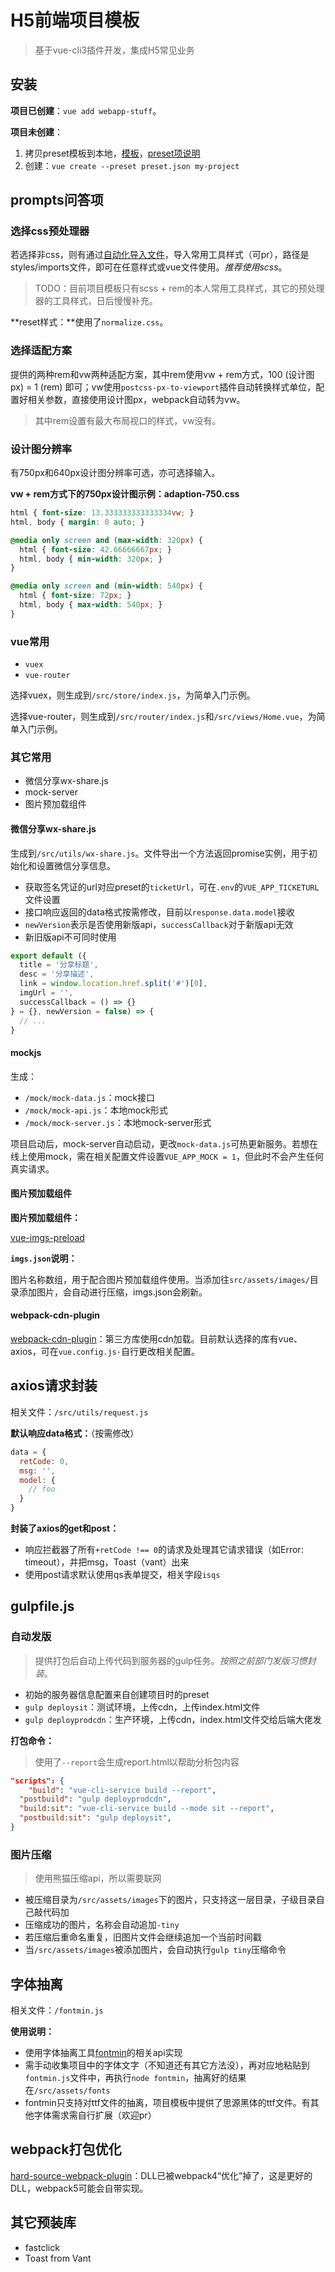 # H5前端项目模板

> 基于vue-cli3插件开发，集成H5常见业务

## 安装

**项目已创建**：`vue add webapp-stuff`。

**项目未创建**：

1. 拷贝preset模板到本地，[模板](./preset.json)，[preset项说明](./PRESET.md)
2. 创建：`vue create --preset preset.json my-project`

## prompts问答项

### 选择css预处理器

若选择非css，则有通过[自动化导入文件](https://cli.vuejs.org/zh/guide/css.html#%E8%87%AA%E5%8A%A8%E5%8C%96%E5%AF%BC%E5%85%A5)，导入常用工具样式（可pr），路径是styles/imports文件，即可在任意样式或vue文件使用。*推荐使用scss*。

> TODO：目前项目模板只有scss + rem的本人常用工具样式，其它的预处理器的工具样式，日后慢慢补充。

**reset样式：**使用了`normalize.css`。

### 选择适配方案

提供的两种rem和vw两种适配方案，其中rem使用vw + rem方式，100 (设计图 px) = 1 (rem) 即可；vw使用`postcss-px-to-viewport`插件自动转换样式单位，配置好相关参数，直接使用设计图px，webpack自动转为vw。

> 其中rem设置有最大布局视口的样式，vw没有。

### 设计图分辨率

有750px和640px设计图分辨率可选，亦可选择输入。

**vw + rem方式下的750px设计图示例：adaption-750.css**

```css
html { font-size: 13.333333333333334vw; }
html, body { margin: 0 auto; }

@media only screen and (max-width: 320px) {
  html { font-size: 42.66666667px; }
  html, body { min-width: 320px; }
}

@media only screen and (min-width: 540px) {
  html { font-size: 72px; }
  html, body { max-width: 540px; }
}
```

### vue常用

- `vuex`
- `vue-router`

选择vuex，则生成到`/src/store/index.js`，为简单入门示例。

选择vue-router，则生成到`/src/router/index.js`和`/src/views/Home.vue`，为简单入门示例。

### 其它常用

- 微信分享wx-share.js
- mock-server
- 图片预加载组件

#### 微信分享wx-share.js

生成到`/src/utils/wx-share.js`。文件导出一个方法返回promise实例，用于初始化和设置微信分享信息。

- 获取签名凭证的url对应preset的`ticketUrl`，可在`.env`的`VUE_APP_TICKETURL`文件设置
- 接口响应返回的data格式按需修改，目前以`response.data.model`接收
- `newVersion`表示是否使用新版api，`successCallback`对于新版api无效
- 新旧版api不可同时使用

```js
export default ({
  title = '分享标题',
  desc = '分享描述',
  link = window.location.href.split('#')[0],
  imgUrl = '',
  successCallback = () => {}
} = {}, newVersion = false) => {
  // ...
}
```

#### mockjs

生成：

- `/mock/mock-data.js`：mock接口
- `/mock/mock-api.js`：本地mock形式
- `/mock/mock-server.js`：本地mock-server形式

项目启动后，mock-server自动启动，更改`mock-data.js`可热更新服务。若想在线上使用mock，需在相关配置文件设置`VUE_APP_MOCK = 1`，但此时不会产生任何真实请求。

#### 图片预加载组件

**图片预加载组件：**

[vue-imgs-preload](https://github.com/lvjiaxuan/vue-imgs-preload)

**`imgs.json`说明：**

图片名称数组，用于配合图片预加载组件使用。当添加往`src/assets/images/`目录添加图片，会自动进行压缩，imgs.json会刷新。

#### webpack-cdn-plugin

[webpack-cdn-plugin](https://github.com/shirotech/webpack-cdn-plugin)：第三方库使用cdn加载。目前默认选择的库有vue、axios，可在`vue.config.js·`自行更改相关配置。

## axios请求封装

相关文件：`/src/utils/request.js`

**默认响应data格式：**（按需修改）

```js
data = {
  retCode: 0,
  msg: '',
  model: {
    // foo
  }
}
```

**封装了axios的get和post：**

- 响应拦截器了所有`+retCode !== 0`的请求及处理其它请求错误（如Error: timeout），并把msg，Toast（vant）出来
- 使用post请求默认使用qs表单提交，相关字段`isqs`

## gulpfile.js

### 自动发版

>  提供打包后自动上传代码到服务器的gulp任务。*按照之前部门发版习惯封装*。

- 初始的服务器信息配置来自创建项目时的preset
- `gulp deploysit`：测试环境，上传cdn，上传index.html文件
- `gulp deployprodcdn`：生产环境，上传cdn，index.html文件交给后端大佬发

**打包命令：**

> 使用了`--report`会生成report.html以帮助分析包内容

```json
"scripts": {
	"build": "vue-cli-service build --report",
  "postbuild": "gulp deployprodcdn",
  "build:sit": "vue-cli-service build --mode sit --report",
  "postbuild:sit": "gulp deploysit",
}
```

### 图片压缩

> 使用熊猫压缩api，所以需要联网

- 被压缩目录为`/src/assets/images`下的图片，只支持这一层目录，子级目录自己敲代码加
- 压缩成功的图片，名称会自动追加`-tiny`
- 若压缩后重命名重复，旧图片文件会继续追加一个当前时间戳
- 当`/src/assets/images`被添加图片，会自动执行`gulp tiny`压缩命令

## 字体抽离

相关文件：`/fontmin.js`

**使用说明：**

- 使用字体抽离工具[fontmin](https://github.com/ecomfe/fontmin)的相关api实现
- 需手动收集项目中的字体文字（不知道还有其它方法没），再对应地粘贴到`fontmin.js`文件中，再执行`node fontmin`，抽离好的结果在`/src/assets/fonts`
- fontmin只支持对ttf文件的抽离，项目模板中提供了思源黑体的ttf文件。有其他字体需求需自行扩展（欢迎pr）

## webpack打包优化

[hard-source-webpack-plugin](https://github.com/mzgoddard/hard-source-webpack-plugin)：DLL已被webpack4“优化”掉了，这是更好的DLL，webpack5可能会自带实现。

## 其它预装库

- fastclick
- Toast from Vant